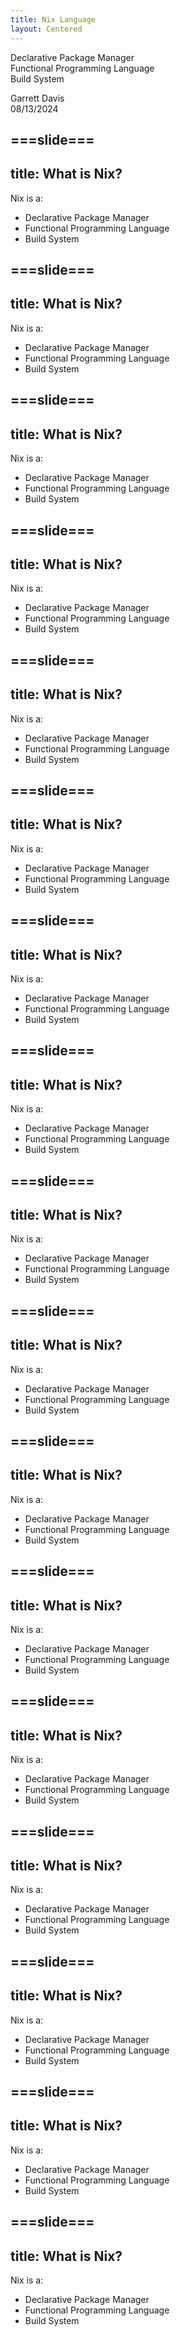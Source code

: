 ```yaml
---
title: Nix Language
layout: Centered
---
```


Declarative Package Manager\
Functional Programming Language\
Build System

Garrett Davis\
08/13/2024

===slide===
---
title: What is Nix?
---

Nix is a:

- Declarative Package Manager
- Functional Programming Language
- Build System

===slide===
---
title: What is Nix?
---

Nix is a:

- Declarative Package Manager
- Functional Programming Language
- Build System

===slide===
---
title: What is Nix?
---

Nix is a:

- Declarative Package Manager
- Functional Programming Language
- Build System

===slide===
---
title: What is Nix?
---

Nix is a:

- Declarative Package Manager
- Functional Programming Language
- Build System

===slide===
---
title: What is Nix?
---

Nix is a:

- Declarative Package Manager
- Functional Programming Language
- Build System

===slide===
---
title: What is Nix?
---

Nix is a:

- Declarative Package Manager
- Functional Programming Language
- Build System

===slide===
---
title: What is Nix?
---

Nix is a:

- Declarative Package Manager
- Functional Programming Language
- Build System

===slide===
---
title: What is Nix?
---

Nix is a:

- Declarative Package Manager
- Functional Programming Language
- Build System

===slide===
---
title: What is Nix?
---

Nix is a:

- Declarative Package Manager
- Functional Programming Language
- Build System

===slide===
---
title: What is Nix?
---

Nix is a:

- Declarative Package Manager
- Functional Programming Language
- Build System

===slide===
---
title: What is Nix?
---

Nix is a:

- Declarative Package Manager
- Functional Programming Language
- Build System

===slide===
---
title: What is Nix?
---

Nix is a:

- Declarative Package Manager
- Functional Programming Language
- Build System

===slide===
---
title: What is Nix?
---

Nix is a:

- Declarative Package Manager
- Functional Programming Language
- Build System

===slide===
---
title: What is Nix?
---

Nix is a:

- Declarative Package Manager
- Functional Programming Language
- Build System

===slide===
---
title: What is Nix?
---

Nix is a:

- Declarative Package Manager
- Functional Programming Language
- Build System

===slide===
---
title: What is Nix?
---

Nix is a:

- Declarative Package Manager
- Functional Programming Language
- Build System

===slide===
---
title: What is Nix?
---

Nix is a:

- Declarative Package Manager
- Functional Programming Language
- Build System

